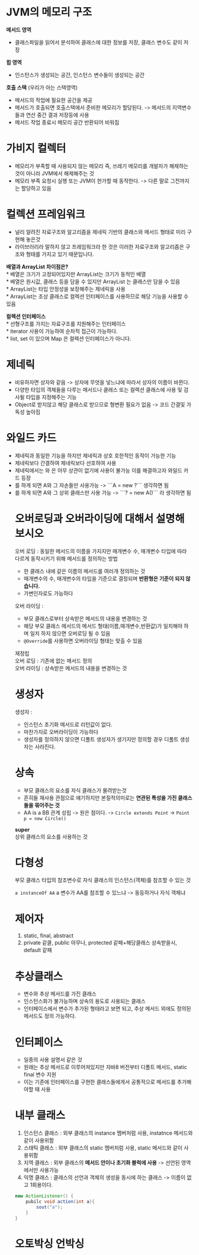 # JVM의 메모리 구조         
**메서드 영역**              
* 클래스파일을 읽어서 분석하여 클래스에 대한 정보를 저장, 클래스 변수도 같이 저장              
             
**힙 영역**           
* 인스턴스가 생성되는 공간, 인스턴스 변수들이 생성되는 공간              
            
**호출 스택** (우리가 아는 스택영역)              
* 메서드의 작업에 필요한 공간을 제공           
* 메서드가 호출되면 호출스택에서 준비한 메모리가 할당된다. -> 메서드의 지역변수들과 연산 중간 결과 저장등에 사용       
* 메서드 작업 종료시 메모리 공간 반환되어 비워짐            
           
# 가비지 컬렉터   
* 메모리가 부족할 때 사용되지 않는 메모리 즉, 쓰레기 메모리를 개발자가 해제하는 것이 아니라 JVM에서 해제해주는 것      
* 메모리 부족 요청시 실행 또는 JVM이 한가할 때 동작한다. -> 다른 말로 그전까지는 할당하고 있음 
                 
# 컬렉션 프레임워크        
* 널리 알려진 자료구조와 알고리즘을 제네릭 기반의 클래스와 메서드 형태로 미리 구현해 놓은것           
* 라이브러리라 말하지 않고 프레임워크라 한 것은 이러한 자료구조와 알고리즘은 구조와 형태를 가지고 있기 때문입니다.        

**배열과 ArrayList 차이점은?**    
    * 배열은 크기가 고정되어있지만 ArrayList는 크기가 동적인 배열   
    * 배열은 원시값, 클래스 등을 담을 수 있지만 ArrayList 는 클래스만 담을 수 있음    
    * ArrayList는 타입 안정성을 보장해주는 제네릭을 사용   
    * ArrayList는 조상 클래스로 컬렉션 인터페이스를 사용하므로 해당 기능을 사용할 수 있음    
    
**컬렉션 인터페이스**      
    * 선형구조를 가지는 자료구조를 지원해주는 인터페이스   
    * iterator 사용이 가능하여 순차적 접근이 가능하다.   
    * list, set 이 있으며 Map 은 컬렉션 인터페이스가 아니다.  
                     
# 제네릭        
* 비유하자면 상자와 같음 -> 상자에 무엇을 넣느냐에 따라서 상자의 이름이 바뀐다.         
* 다양한 타입의 객체들을 다루는 메서드나 클래스 또는 컬렉션 클래스에 사용 및 검사될 타입을 지정해주는 기능           
* Object로 받지않고 해당 클래스로 받으므로 형변환 필요가 없음 -> 코드 간결및 가독성 높아짐      
 
# 와일드 카드 
* 제네릭과 동일한 기능을 하지만 제네릭과 상호 호한적인 동작이 가능한 기능       
* 제네릭보다 간결하여 제네릭보다 선호하여 사용   
* 제네릭에서는 <Object> 와 <String> 은 아무 상관이 없기에 사용이 불가능 이를 해결하고자 와일드 카드 등장    
* <? extends A> 를 하게 되면 A와 그 자손들만 사용가능 -> ```A = new ?``` 생각하면 됨         
* <? Supper A> 를 하게 되면 A와 그 상위 클래스만 사용 가능 -> ```? = new A()``` 라 생각하면 됨     
     
# 오버로딩과 오버라이딩에 대해서 설명해보시오            
             
오버 로딩 : 동일한 메서드의 이름을 가지지만 매개변수 수, 매개변수 타입에 따라 다르게 동작시키기 위해 메서드를 정의하는 방법         
* 한 클래스 내에 같은 이름의 메서드를 여러개 정의하는 것                
* 매개변수의 수, 매개변수의 타입을 기준으로 결정되며 **반환형은 기준이 되지 않습니다.**            
* 가변인자로도 가능하다             
          
오버 라이딩 :        
* 부모 클래스로부터 상속받은 메서드의 내용을 변경하는 것            
* 해당 부모 클래스 메서드의 메서드 형태(이름,매개변수,반환값)가 일치해야 하며 일치 하지 않으면 오버로딩 될 수 있음       
* ```@Override```를 사용하면 오버라이딩 형태는 맞출 수 있음       
              
재정립          
오버 로딩 : 기존에 없는 메서드 정의          
오버 라이딩 : 상속받은 메서드의 내용을 변경하는 것        
              
# 생성자        
       
생성자 :            
* 인스턴스 초기화 메서드로 리턴값이 없다.           
* 마찬가지로 오버라이딩이 가능하다            
* 생성자를 정의하지 않으면 디폴트 생성자가 생기지만 정의할 경우 디폴트 생성자는 사라진다.           
           
# 상속           
* 부모 클래스의 요소를 자식 클래스가 물려받는것           
* 흔히들 재사용 관점으로 얘기하지만 본질적의미로는 **연관된 특성을 가진 클래스들을 묶어주는 것**          
* AA is a BB 관계 성립 -> 원은 점이다. -> ```Circle extends Point``` -> ```Point p = new Circle()```         
          
**super**      
상위 클래스의 요소를 사용하는 것       

# 다형성   
부모 클래스 타입의 참조변수로 자식 클래스의 인스턴스(객체)를 참조할 수 있는 것      
    
```a instanceOf AA``` a 변수가 AA를 참조할 수 있느냐 -> 동등하거나 자식 객체냐   


# 제어자   
1. static, final, abstract      
2. private 같클, public 아무나, protected 같패+해당클래스 상속받을시, default 같패     

# 추상클래스        
* 변수와 추상 메서드를 가진 클래스       
* 인스턴스화가 불가능하며 상속의 용도로 사용되는 클래스        
* 인터페이스에서 변수가 추가된 형태라고 보면 되고, 추상 메서드 외에도 정의된 메서드도 정의 가능하다.          
   
# 인터페이스   
* 일종의 사용 설명서 같은 것   
* 원래는 추상 메서드로 이루어져있지만 자바8 버전부터 디폴트 메서드, static final 변수 지원   
* 이는 기존에 인터페이스를 구현한 클래스들에게서 공통적으로 메서드를 추가해야할 때 사용    

# 내부 클래스   
1. 인스턴스 클래스 : 외부 클래스의 instance 멤버처럼 사용, instatnce 메서드와 같이 사용위함            
2. 스태틱 클래스 : 외부 클래스의 static 멤버처럼 사용, static 메서드와 같이 사용위함         
3. 지역 클래스 : 외부 클래스의 **메서드 안이나 초기화 블럭에 사용** -> 선언된 영역에서만 사용가능   
4. 익명 클래스 : 클래스의 선언과 객체의 생성을 동시에 하는 클래스 -> 이름이 없고 1회용이다.   
   
```java   
new ActionListener() {    
    pubilc void action(int a){    
        sout("a");    
    }  
}   
```  
     
# 오토박싱 언박싱    

